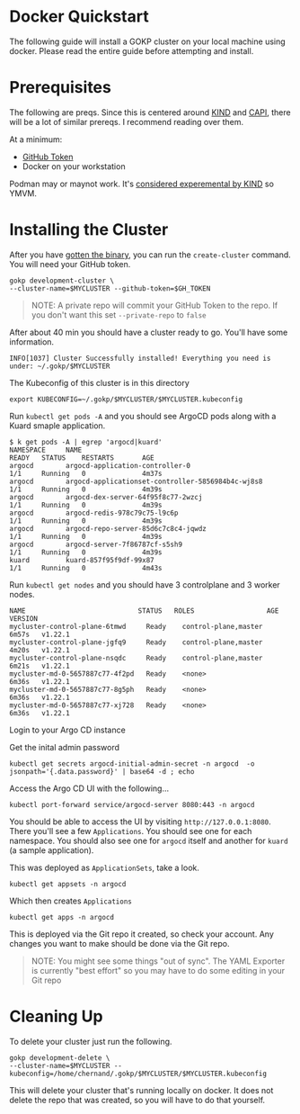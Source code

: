 # Docker Quickstart

The following guide will install a GOKP cluster on your local machine using docker.
Please read the entire guide before attempting and install.

# Prerequisites

The following are preqs. Since this is centered around [KIND](https://kind.sigs.k8s.io/) and [CAPI](https://cluster-api.sigs.k8s.io/), there will be a lot of similar prereqs. I recommend reading over them.

At a minimum:
* [GitHub Token](github-token.md)
* Docker on your workstation

Podman may or maynot work. It's [considered experemental by KIND](https://kind.sigs.k8s.io/docs/user/rootless/#creating-a-kind-cluster-with-rootless-podman) so YMVM.

# Installing the Cluster

After you have [gotten the binary](../README.md#getting-the-binary), you can run the `create-cluster` command. You will need your GitHub token.

```shell
gokp development-cluster \
--cluster-name=$MYCLUSTER --github-token=$GH_TOKEN
```

> NOTE: A private repo will commit your GitHub Token to the repo. If you don't want this set `--private-repo` to `false`

After about 40 min you should have a cluster ready to go. You'll have some information.

```shell
INFO[1037] Cluster Successfully installed! Everything you need is under: ~/.gokp/$MYCLUSTER
```

The Kubeconfig of this cluster is in this directory

```shell
export KUBECONFIG=~/.gokp/$MYCLUSTER/$MYCLUSTER.kubeconfig
```

Run `kubectl get pods -A` and you should see ArgoCD pods along with a Kuard smaple application.

```
$ k get pods -A | egrep 'argocd|kuard'
NAMESPACE     NAME                                                  READY   STATUS    RESTARTS       AGE
argocd        argocd-application-controller-0                       1/1     Running   0              4m37s
argocd        argocd-applicationset-controller-5856984b4c-wj8s8     1/1     Running   0              4m39s
argocd        argocd-dex-server-64f95f8c77-2wzcj                    1/1     Running   0              4m39s
argocd        argocd-redis-978c79c75-l9c6p                          1/1     Running   0              4m39s
argocd        argocd-repo-server-85d6c7c8c4-jqwdz                   1/1     Running   0              4m39s
argocd        argocd-server-7f86787cf-s5sh9                         1/1     Running   0              4m39s
kuard         kuard-857f95f9df-99x87                                1/1     Running   0              4m43s
```

Run `kubectl get nodes` and you should have 3 controlplane and 3 worker nodes.

```
NAME                            STATUS   ROLES                  AGE     VERSION
mycluster-control-plane-6tmwd     Ready    control-plane,master   6m57s   v1.22.1
mycluster-control-plane-jgfq9     Ready    control-plane,master   4m20s   v1.22.1
mycluster-control-plane-nsqdc     Ready    control-plane,master   6m21s   v1.22.1
mycluster-md-0-5657887c77-4f2pd   Ready    <none>                 6m36s   v1.22.1
mycluster-md-0-5657887c77-8g5ph   Ready    <none>                 6m36s   v1.22.1
mycluster-md-0-5657887c77-xj728   Ready    <none>                 6m36s   v1.22.1
```

Login to your Argo CD instance

Get the inital admin password

```shell
kubectl get secrets argocd-initial-admin-secret -n argocd  -o jsonpath='{.data.password}' | base64 -d ; echo
```

Access the Argo CD UI with the following...

```shell
kubectl port-forward service/argocd-server 8080:443 -n argocd
```

You should be able to access the UI by visiting `http://127.0.0.1:8080`. There you'll see a few `Applications`. You should see one for each namespace. You should also see  one for `argocd` itself and another for `kuard` (a sample application).


This was deployed as `ApplicationSets`, take a look.

```shell
kubectl get appsets -n argocd
```

Which then creates `Applications`

```shell
kubectl get apps -n argocd
```

This is deployed via the Git repo it created, so check your account. Any changes you want to make should be done via the Git repo.

> NOTE: You might see some things "out of sync". The YAML Exporter is currently "best effort" so you may have to do some editing in your Git repo

# Cleaning Up

To delete your cluster just run the following.

```shell
gokp development-delete \
--cluster-name=$MYCLUSTER --kubeconfig=/home/chernand/.gokp/$MYCLUSTER/$MYCLUSTER.kubeconfig
```

This will delete your cluster that's running locally on docker. It does not delete the repo that was created, so you will have to do that yourself.
